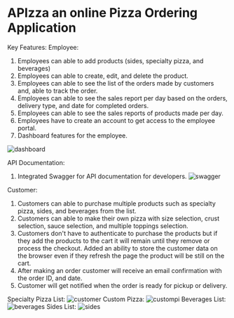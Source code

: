 # APIzza an online Pizza Ordering Application

Key Features:
Employee:
1. Employees can able to add products (sides, specialty pizza, and beverages)
2. Employees can able to create, edit, and delete the product.
3. Employees can able to see the list of the orders made by customers and, able to track the order.
4. Employees can able to see the sales report per day based on the orders, delivery type, and date for completed orders.
5. Employees can able to see the sales reports of products made per day.
6. Employees have to create an account to get access to the employee portal.
7. Dashboard features for the employee.

![dashboard](https://github.com/subbat9710/APIzza/assets/25064570/348d7e03-a554-4b8f-ba24-b6f177fa304b)

API Documentation:
1. Integrated Swagger for API documentation for developers.
![swagger](https://github.com/subbat9710/APIzza/assets/25064570/6dbb3d74-3e3e-4ffd-97af-b0eed82a7b40)

Customer:
1. Customers can able to purchase multiple products such as specialty pizza, sides, and beverages from the list.
2. Customers can able to make their own pizza with size selection, crust selection, sauce selection, and multiple toppings selection.
3. Customers don't have to authenticate to purchase the products but if they add the products to the cart it will remain until they remove or process the checkout. Added an ability to store the customer data on the browser even if they refresh the page the product will be still on the cart.
4. After making an order customer will receive an email confirmation with the order ID, and date.
5. Customer will get notified when the order is ready for pickup or delivery.

Specialty Pizza List:
![customer](https://github.com/subbat9710/APIzza/assets/25064570/cd54cd2f-12ba-4818-b242-8fe2bf53d5c1)
Custom Pizza:
![custompi](https://github.com/subbat9710/APIzza/assets/25064570/53a004f7-d88d-4887-a3ee-fd3d62c1fdfc)
Beverages List:
![beverages](https://github.com/subbat9710/APIzza/assets/25064570/9282f6ae-e431-4114-bb6d-7575135d57bb)
Sides List:
![sides](https://github.com/subbat9710/APIzza/assets/25064570/21b8dc35-7a6c-4f0f-b9f6-b655dabfaf83)
